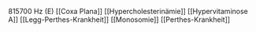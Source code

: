 815700 Hz (E)
[[Coxa Plana]]
[[Hypercholesterinämie]]
[[Hypervitaminose A]]
[[Legg-Perthes-Krankheit]]
[[Monosomie]]
[[Perthes-Krankheit]]